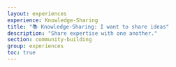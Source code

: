 ```yaml
---
layout: experiences
experience: Knowledge-Sharing
title: "📚 Knowledge-Sharing: I want to share ideas"
description: "Share expertise with one another."
section: community-building
group: experiences
toc: true
---
```

